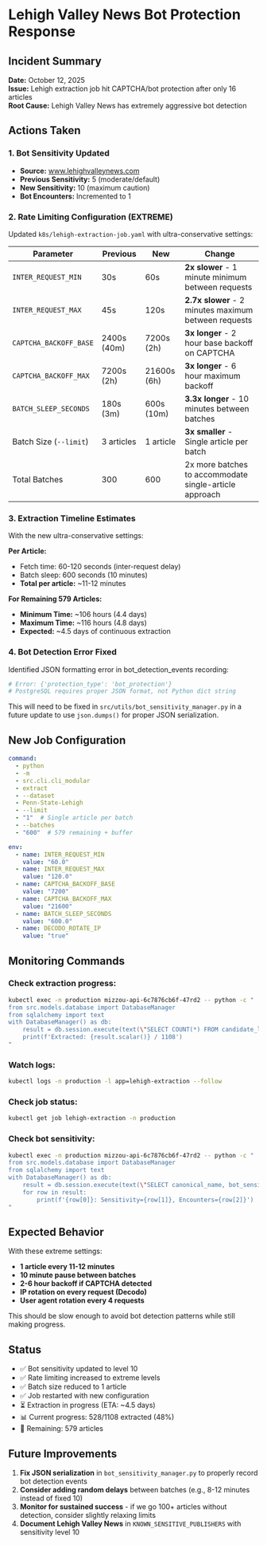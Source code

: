 # Lehigh Valley News Bot Protection Response

## Incident Summary
**Date:** October 12, 2025  
**Issue:** Lehigh extraction job hit CAPTCHA/bot protection after only 16 articles  
**Root Cause:** Lehigh Valley News has extremely aggressive bot detection  

## Actions Taken

### 1. Bot Sensitivity Updated
- **Source:** www.lehighvalleynews.com  
- **Previous Sensitivity:** 5 (moderate/default)  
- **New Sensitivity:** 10 (maximum caution)  
- **Bot Encounters:** Incremented to 1  

### 2. Rate Limiting Configuration (EXTREME)

Updated `k8s/lehigh-extraction-job.yaml` with ultra-conservative settings:

| Parameter | Previous | New | Change |
|-----------|----------|-----|--------|
| `INTER_REQUEST_MIN` | 30s | 60s | **2x slower** - 1 minute minimum between requests |
| `INTER_REQUEST_MAX` | 45s | 120s | **2.7x slower** - 2 minutes maximum between requests |
| `CAPTCHA_BACKOFF_BASE` | 2400s (40m) | 7200s (2h) | **3x longer** - 2 hour base backoff on CAPTCHA |
| `CAPTCHA_BACKOFF_MAX` | 7200s (2h) | 21600s (6h) | **3x longer** - 6 hour maximum backoff |
| `BATCH_SLEEP_SECONDS` | 180s (3m) | 600s (10m) | **3.3x longer** - 10 minutes between batches |
| Batch Size (`--limit`) | 3 articles | 1 article | **3x smaller** - Single article per batch |
| Total Batches | 300 | 600 | 2x more batches to accommodate single-article approach |

### 3. Extraction Timeline Estimates

With the new ultra-conservative settings:

**Per Article:**
- Fetch time: 60-120 seconds (inter-request delay)
- Batch sleep: 600 seconds (10 minutes)
- **Total per article:** ~11-12 minutes

**For Remaining 579 Articles:**
- **Minimum Time:** ~106 hours (4.4 days)
- **Maximum Time:** ~116 hours (4.8 days)
- **Expected:** ~4.5 days of continuous extraction

### 4. Bot Detection Error Fixed

Identified JSON formatting error in bot_detection_events recording:
```python
# Error: {'protection_type': 'bot_protection'} 
# PostgreSQL requires proper JSON format, not Python dict string
```

This will need to be fixed in `src/utils/bot_sensitivity_manager.py` in a future update to use `json.dumps()` for proper JSON serialization.

## New Job Configuration

```yaml
command:
  - python
  - -m
  - src.cli.cli_modular
  - extract
  - --dataset
  - Penn-State-Lehigh
  - --limit
  - "1"  # Single article per batch
  - --batches
  - "600"  # 579 remaining + buffer

env:
  - name: INTER_REQUEST_MIN
    value: "60.0"
  - name: INTER_REQUEST_MAX
    value: "120.0"
  - name: CAPTCHA_BACKOFF_BASE
    value: "7200"
  - name: CAPTCHA_BACKOFF_MAX
    value: "21600"
  - name: BATCH_SLEEP_SECONDS
    value: "600.0"
  - name: DECODO_ROTATE_IP
    value: "true"
```

## Monitoring Commands

### Check extraction progress:
```bash
kubectl exec -n production mizzou-api-6c7876cb6f-47rd2 -- python -c "
from src.models.database import DatabaseManager
from sqlalchemy import text
with DatabaseManager() as db:
    result = db.session.execute(text(\"SELECT COUNT(*) FROM candidate_links WHERE dataset_id = (SELECT id FROM datasets WHERE slug = 'Penn-State-Lehigh') AND status = 'extracted'\"))
    print(f'Extracted: {result.scalar()} / 1108')
"
```

### Watch logs:
```bash
kubectl logs -n production -l app=lehigh-extraction --follow
```

### Check job status:
```bash
kubectl get job lehigh-extraction -n production
```

### Check bot sensitivity:
```bash
kubectl exec -n production mizzou-api-6c7876cb6f-47rd2 -- python -c "
from src.models.database import DatabaseManager
from sqlalchemy import text
with DatabaseManager() as db:
    result = db.session.execute(text(\"SELECT canonical_name, bot_sensitivity, bot_encounters FROM sources WHERE host = 'www.lehighvalleynews.com'\"))
    for row in result:
        print(f'{row[0]}: Sensitivity={row[1]}, Encounters={row[2]}')
"
```

## Expected Behavior

With these extreme settings:
- **1 article every 11-12 minutes**
- **10 minute pause between batches**
- **2-6 hour backoff if CAPTCHA detected**
- **IP rotation on every request (Decodo)**
- **User agent rotation every 4 requests**

This should be slow enough to avoid bot detection patterns while still making progress.

## Status

- ✅ Bot sensitivity updated to level 10
- ✅ Rate limiting increased to extreme levels
- ✅ Batch size reduced to 1 article
- ✅ Job restarted with new configuration
- ⏳ Extraction in progress (ETA: ~4.5 days)
- 📊 Current progress: 528/1108 extracted (48%)
- 🎯 Remaining: 579 articles

## Future Improvements

1. **Fix JSON serialization** in `bot_sensitivity_manager.py` to properly record bot detection events
2. **Consider adding random delays** between batches (e.g., 8-12 minutes instead of fixed 10)
3. **Monitor for sustained success** - if we go 100+ articles without detection, consider slightly relaxing limits
4. **Document Lehigh Valley News** in `KNOWN_SENSITIVE_PUBLISHERS` with sensitivity level 10
